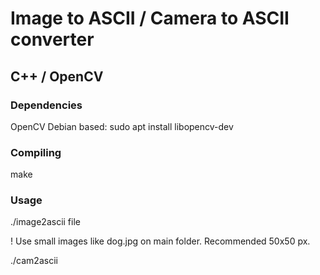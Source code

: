 # Image to ASCII / Camera to ASCII converter
## C++ / OpenCV

### Dependencies
OpenCV
Debian based:
sudo apt install libopencv-dev

### Compiling
make

### Usage
./image2ascii file

! Use small images like dog.jpg on main folder.
Recommended 50x50 px.

./cam2ascii


